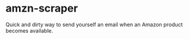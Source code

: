 # amzn-scraper
Quick and dirty way to send yourself an email when an Amazon product becomes available.
